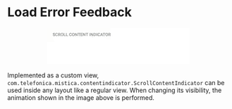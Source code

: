 # Load Error Feedback

<p align="center">
   <img src="../../../../../../../../doc/images/contentindicator/scroll_content_indicator.gif" />
</p>

Implemented as a custom view, `com.telefonica.mistica.contentindicator.ScrollContentIndicator` can be used inside any layout like a regular view. When changing its visibility, the animation shown in the image above is performed.

